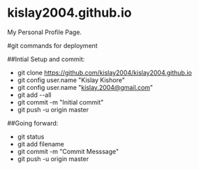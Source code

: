 # kislay2004.github.io

My Personal Profile Page.


#git commands for deployment

##Intial Setup and commit:

* git clone https://github.com/kislay2004/kislay2004.github.io
* git config user.name "Kislay Kishore"
* git config user.name "kislay.2004@gmail.com"
* git add --all
* git commit -m "Initial commit"
* git push -u origin master

##Going forward:

* git status
* git add filename
* git commit -m "Commit Messsage"
* git push -u origin master